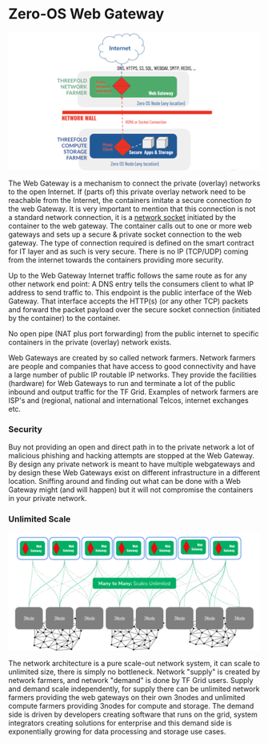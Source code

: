 # Zero-OS Web Gateway

![](img/webgateway.png)

The Web Gateway is a mechanism to connect the private (overlay) networks to the open Internet.  If (parts of) this private overlay network need to be reachable from the Internet, the containers imitate a secure connection *to* the web Gateway. It is very important to mention that this connection is not a standard network connection, it is a [network socket](https://en.wikipedia.org/wiki/Network_socket) initiated by the container to the web gateway. The container calls out to one or more web gateways and sets up a secure & private socket connection to the web gateway. The type of connection required is defined on the smart contract for IT layer and as such is very secure. There is no IP (TCP/UDP) coming from the internet towards the containers providing more security. 

Up to the Web Gateway Internet traffic follows the same route as for any other network end point: A DNS entry tells the consumers client to what IP address to send traffic to.  This endpoint is the public interface of the Web Gateway.  That interface accepts the 
HTTP(s) (or any other TCP) packets and forward the packet payload  over the secure socket connection (initiated by the container) to the container.  

No open pipe (NAT plus port forwarding) from the public internet to specific containers in the private (overlay) network exists.

Web Gateways are created by so called network farmers.  Network farmers are people and companies that have access to good connectivity and have a large number of public IP routable IP networks.  They provide the facilities (hardware) for Web Gateways to run and terminate a lot of the public inbound and output traffic for the TF Grid.  Examples of network farmers are ISP's and (regional, national and international Telcos, internet exchanges etc.

### Security

Buy not providing an open and direct path in to the private network a lot of malicious phishing and hacking attempts are stopped at the Web Gateway.  By design any private network is meant to have multiple webgateways and by design these Web Gateways exist on different infrastructure in a different location.  Sniffing around and finding  out what can be done with a Web Gateway might (and will happen) but it will not compromise the containers in your private network.

### Unlimited Scale



![](img/webgw_scaling.png)



The network architecture is a pure scale-out network system, it can scale to unlimited size, there is simply no bottleneck. Network "supply" is created by network farmers, and network "demand" is done by TF Grid users.  Supply and demand scale independently, for supply there can be unlimited network farmers providing the web gateways on their own 3nodes and unlimited compute farmers providing 3nodes for compute and storage. The demand side is driven by developers creating software that runs on the grid, system integrators creating solutions for enterprise and this demand side is exponentially growing for data processing and storage use cases.

